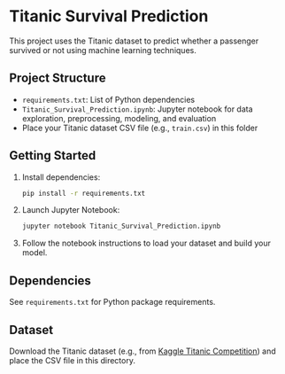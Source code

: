 # Titanic Survival Prediction

This project uses the Titanic dataset to predict whether a passenger survived or not using machine learning techniques.

## Project Structure
- `requirements.txt`: List of Python dependencies
- `Titanic_Survival_Prediction.ipynb`: Jupyter notebook for data exploration, preprocessing, modeling, and evaluation
- Place your Titanic dataset CSV file (e.g., `train.csv`) in this folder

## Getting Started
1. Install dependencies:
   ```bash
   pip install -r requirements.txt
   ```
2. Launch Jupyter Notebook:
   ```bash
   jupyter notebook Titanic_Survival_Prediction.ipynb
   ```
3. Follow the notebook instructions to load your dataset and build your model.

## Dependencies
See `requirements.txt` for Python package requirements.

## Dataset
Download the Titanic dataset (e.g., from [Kaggle Titanic Competition](https://www.kaggle.com/c/titanic/data)) and place the CSV file in this directory.
